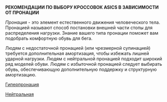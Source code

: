 **РЕКОМЕНДАЦИИ ПО ВЫБОРУ КРОССОВОК ASICS В ЗАВИСИМОСТИ ОТ ПРОНАЦИИ**

*Пронация* - это элемент естественного движения человеческого тела. Пронацией называют способ постановки внешней части стопы для распределения нагрузки. Знание вашего типа пронации поможет вам подобрать комфортную обувь для бега.

Людям с недостаточной пронацией (или чрезмерной супинацией) требуется дополнительная амортизация, чтобы избежать лишней ударной нагрузки.
Людям с нейтральной пронацией подходит широкий ряд моделей обуви.
Людям с избыточной пронацией следует выбирать обувь, обеспечивающую дополнительную поддержку и структурную амортизацию.

[Гиперпронация](HYPERPRONATION.md)

[Нейтральная](NEUTRAL.md)









